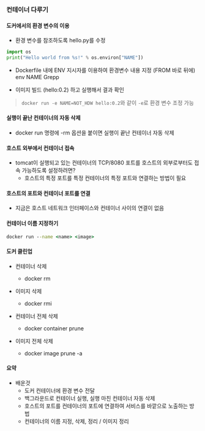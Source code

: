 ### 컨테이너 다루기
#### 도커에서의 환경 변수의 이용
- 환경 변수를 참조하도록 hello.py를 수정
```python
import os
print("Hello world from %s!" % os.environ["NAME"])
```
- Dockerfile 내에 ENV 지시자를 이용하여 환경변수 내용 지정 (FROM 바로 뒤에)  
env NAME Grepp

- 이미지 빌드 (hello:0.2) 하고 실행해서 결과 확인

> `docker run -e NAME=NOT_HDW hello:0.2`와 같이 `-e`로 환경 변수 조정 가능

#### 실행이 끝난 컨테이너의 자동 삭제
- docker run 명령에 -rm 옵션을 붙이면 실행이 끝난 컨테이너 자동 삭제

#### 호스트 외부에서 컨테이너 접속
- tomcat이 실행되고 있는 컨테이너의 TCP/8080 포트를 호스트의 외부로부터도 접속 가능하도록 설정하려면?
    - 호스트의 특정 포트를 특정 컨테이너의 특정 포트와 연결하는 방법이 필요  

#### 호스트의 포트와 컨테이너 포트를 연결
- 지금은 호스트 네트워크 인터페이스와 컨테이너 사이의 연결이 없음

#### 컨테이너 이름 지정하기
```cmd
docker run --name <name> <image>
```

#### 도커 클린업
- 컨테이너 삭제
    - docker rm <container>
- 이미지 삭제
    - docker rmi <image>

- 컨테이너 전체 삭제
    - docker container prune
- 이미지 전체 삭제
    - docker image prune -a

#### 요약
- 배운것
    - 도커 컨테이너에 환경 변수 전달
    - 백그라운드로 컨테이너 실행, 실행 마친 컨테이너 자동 삭제
    - 호스트의 포트를 컨테이너의 포트에 연결하여 서비스를 바깥으로 노출하는 방법
    - 컨테이너의 이름 지정, 삭제, 정리 / 이미지 정리